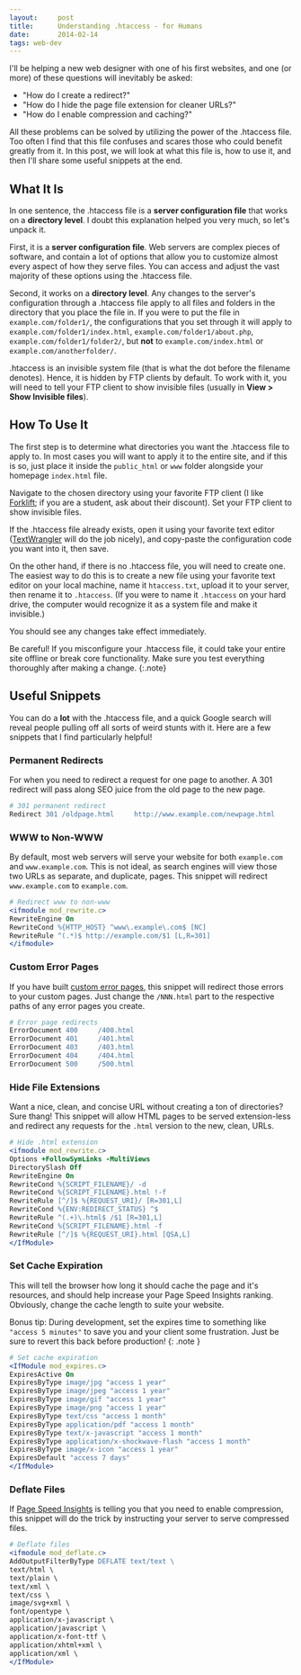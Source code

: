 ```yaml
---
layout:     post
title:      Understanding .htaccess - for Humans
date:       2014-02-14
tags: web-dev
---
```


I'll be helping a new web designer with one of his first websites, and one (or more) of these questions will inevitably be asked:

* "How do I create a redirect?"
* "How do I hide the page file extension for cleaner URLs?"
* "How do I enable compression and caching?"

All these problems can be solved by utilizing the power of the .htaccess file. Too often I find that this file confuses and scares those who could benefit greatly from it. In this post, we will look at what this file is, how to use it, and then I'll share some useful snippets at the end.

## What It Is
In one sentence, the .htaccess file is a **server configuration file** that works on a **directory level**. I doubt this explanation helped you very much, so let's unpack it.

First, it is a **server configuration file**. Web servers are complex pieces of software, and contain a lot of options that allow you to customize almost every aspect of how they serve files. You can access and adjust the vast majority of these options using the .htaccess file.

Second, it works on a **directory level**. Any changes to the server's configuration through a .htaccess file apply to all files and folders in the directory that you place the file in. If you were to put the file in `example.com/folder1/`, the configurations that you set through it will apply to `example.com/folder1/index.html`, `example.com/folder1/about.php`, `example.com/folder1/folder2/`, but **not** to `example.com/index.html` or `example.com/anotherfolder/`.

.htaccess is an invisible system file (that is what the dot before the filename denotes). Hence, it is hidden by FTP clients by default. To work with it, you will need to tell your FTP client to show invisible files (usually in **View > Show Invisible files**).

## How To Use It
The first step is to determine what directories you want the .htaccess file to apply to. In most cases you will want to apply it to the entire site, and if this is so, just place it inside the `public_html` or `www` folder alongside your homepage `index.html` file.

Navigate to the chosen directory using your favorite FTP client (I like [Forklift](http://www.binarynights.com/forklift/); if you are a student, ask about their discount). Set your FTP client to show invisible files.

If the .htaccess file already exists, open it using your favorite text editor ([TextWrangler](https://itunes.apple.com/us/app/textwrangler/id404010395?mt=12) will do the job nicely), and copy-paste the configuration code you want into it, then save.

On the other hand, if there is no .htaccess file, you will need to create one. The easiest way to do this is to create a new file using your favorite text editor on your local machine, name it `htaccess.txt`, upload it to your server, then rename it to `.htaccess`. (If you were to name it `.htaccess` on your hard drive, the computer would recognize it as a system file and make it invisible.)

You should see any changes take effect immediately.

Be careful! If you misconfigure your .htaccess file, it could take your entire site offline or break core functionality. Make sure you test everything thoroughly after making a change.
{:.note}

## Useful Snippets
You can do a **lot** with the .htaccess file, and a quick Google search will reveal people pulling off all sorts of weird stunts with it. Here are a few snippets that I find particularly helpful!

### Permanent Redirects
For when you need to redirect a request for one page to another. A 301 redirect will pass along SEO juice from the old page to the new page.

~~~ apache
# 301 permanent redirect
Redirect 301 /oldpage.html     http://www.example.com/newpage.html
~~~

### WWW to Non-WWW
By default, most web servers will serve your website for both `example.com` and `www.example.com`. This is not ideal, as search engines will view those two URLs as separate, and duplicate, pages. This snippet will redirect `www.example.com` to `example.com`.

~~~ apache
# Redirect www to non-www
<ifmodule mod_rewrite.c>
RewriteEngine On
RewriteCond %{HTTP_HOST} ^www\.example\.com$ [NC]
RewriteRule ^(.*)$ http://example.com/$1 [L,R=301]
</ifmodule>
~~~

### Custom Error Pages
If you have built [custom error pages](/four-oh-four-page), this snippet will redirect those errors to your custom pages. Just change the `/NNN.html` part to the respective paths of any error pages you create.

~~~ apache
# Error page redirects
ErrorDocument 400     /400.html
ErrorDocument 401     /401.html
ErrorDocument 403     /403.html
ErrorDocument 404     /404.html
ErrorDocument 500     /500.html
~~~

### Hide File Extensions
Want a nice, clean, and concise URL without creating a ton of directories? Sure thang! This snippet will allow HTML pages to be served extension-less and redirect any requests for the `.html` version to the new, clean, URLs.

~~~ apache
# Hide .html extension
<ifmodule mod_rewrite.c>
Options +FollowSymLinks -MultiViews
DirectorySlash Off
RewriteEngine On
RewriteCond %{SCRIPT_FILENAME}/ -d
RewriteCond %{SCRIPT_FILENAME}.html !-f
RewriteRule [^/]$ %{REQUEST_URI}/ [R=301,L]
RewriteCond %{ENV:REDIRECT_STATUS} ^$
RewriteRule ^(.+)\.html$ /$1 [R=301,L]
RewriteCond %{SCRIPT_FILENAME}.html -f
RewriteRule [^/]$ %{REQUEST_URI}.html [QSA,L]
</IfModule>
~~~

### Set Cache Expiration
This will tell the browser how long it should cache the page and it's resources, and should help increase your Page Speed Insights ranking. Obviously, change the cache length to suite your website.

Bonus tip: During development, set the expires time to something like `"access 5 minutes"` to save you and your client some frustration. Just be sure to revert this back before production!
{: .note }

~~~ apache
# Set cache expiration
<IfModule mod_expires.c>
ExpiresActive On
ExpiresByType image/jpg "access 1 year"
ExpiresByType image/jpeg "access 1 year"
ExpiresByType image/gif "access 1 year"
ExpiresByType image/png "access 1 year"
ExpiresByType text/css "access 1 month"
ExpiresByType application/pdf "access 1 month"
ExpiresByType text/x-javascript "access 1 month"
ExpiresByType application/x-shockwave-flash "access 1 month"
ExpiresByType image/x-icon "access 1 year"
ExpiresDefault "access 7 days"
</IfModule>
~~~

### Deflate Files
If [Page Speed Insights](/page-speed-bookmarklet) is telling you that you need to enable compression, this snippet will do the trick by instructing your server to serve compressed files.

~~~~ apache
# Deflate files
<ifmodule mod_deflate.c>
AddOutputFilterByType DEFLATE text/text \
text/html \
text/plain \
text/xml \
text/css \
image/svg+xml \
font/opentype \
application/x-javascript \
application/javascript \
application/x-font-ttf \
application/xhtml+xml \
application/xml \
</IfModule>
~~~~
